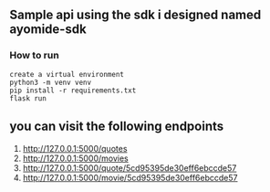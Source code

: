 ## Sample api using the sdk i designed named ayomide-sdk

### How to run

```
create a virtual environment
python3 -m venv venv
pip install -r requirements.txt
flask run

```

## you can visit the following endpoints

1. http://127.0.0.1:5000/quotes
2. http://127.0.0.1:5000/movies
3. http://127.0.0.1:5000/quote/5cd95395de30eff6ebccde57
4. http://127.0.0.1:5000/movie/5cd95395de30eff6ebccde57